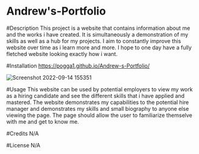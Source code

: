 # Andrew's-Portfolio

#Description
This project is a website that contains information about me and the works i have created. It is simultaneously a demonstration of my skills as well as a hub for my projects. I aim to constantly improve this website over time as i learn more and more. I hope to one day have a fully fletched website looking exactly how i want.

#Installation
https://pogga1.github.io/Andrew-s-Portfolio/

![Screenshot 2022-09-14 155351](https://user-images.githubusercontent.com/112588710/190277129-4d7fc67e-6743-4382-b471-8cba68f4e5d6.png)


#Usage
This website can be used by potential employers to view my work as a hiring candidate and see the different skills that i have applied and mastered. The website demonstrates my capabilities to the potential hire manager and demonstrates my skills and small biography to anyone else viewing the page. The page should allow the user to familiarize themselve with me and get to know me.

#Credits
N/A

#License
N/A
